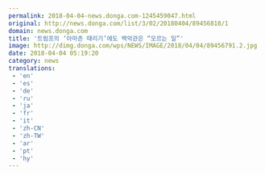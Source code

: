 ```yaml
---
permalink: 2018-04-04-news.donga.com-1245459047.html
original: http://news.donga.com/list/3/02/20180404/89456818/1
domain: news.donga.com
title: '트럼프의 ‘아마존 때리기’에도 백악관은 “모르는 일”'
image: http://dimg.donga.com/wps/NEWS/IMAGE/2018/04/04/89456791.2.jpg
date: 2018-04-04 05:19:20
category: news
translations: 
 - 'en'
 - 'es'
 - 'de'
 - 'ru'
 - 'ja'
 - 'fr'
 - 'it'
 - 'zh-CN'
 - 'zh-TW'
 - 'ar'
 - 'pt'
 - 'hy'
---
```


